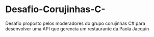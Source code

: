 # Desafio-Corujinhas-C-
Desafio proposto pelos moderadores do grupo corujinhas C# para desenvolver uma API que gerencia um restaurante da Paola Jacquin

